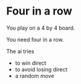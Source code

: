 # Four in a row

You play on a 4 by 4 board.

You need four in a row.

The ai tries 
* to win direct
* to avoid losing direct
* a random move